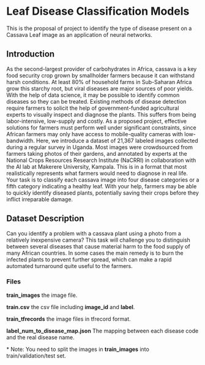 # Leaf Disease Classification Models
This is the proposal of project to identify the type of disease present on a Cassava Leaf image as an application of neural networks.

## Introduction
As the second-largest provider of carbohydrates in Africa, cassava is a key food security crop grown by smallholder farmers because it can withstand harsh conditions. At least 80% of household farms in Sub-Saharan Africa grow this starchy root, but viral diseases are major sources of poor yields. With the help of data science, it may be possible to identify common diseases so they can be treated.
Existing methods of disease detection require farmers to solicit the help of government-funded agricultural experts to visually inspect and diagnose the plants. This suffers from being labor-intensive, low-supply and costly. As a proposed project, effective solutions for farmers must perform well under significant constraints, since African farmers may only have access to mobile-quality cameras with low-bandwidth.
Here, we introduce a dataset of 21,367 labeled images collected during a regular survey in Uganda. Most images were crowdsourced from farmers taking photos of their gardens, and annotated by experts at the National Crops Resources Research Institute (NaCRRI) in collaboration with the AI lab at Makerere University, Kampala. This is in a format that most realistically represents what farmers would need to diagnose in real life.
Your task is to classify each cassava image into four disease categories or a fifth category indicating a healthy leaf. With your help, farmers may be able to quickly identify diseased plants, potentially saving their crops before they inflict irreparable damage.

## Dataset Description
Can you identify a problem with a cassava plant using a photo from a relatively inexpensive camera? This task will challenge you to distinguish between several diseases that cause material harm to the food supply of many African countries. In some cases the main remedy is to burn the infected plants to prevent further spread, which can make a rapid automated turnaround quite useful to the farmers.

### Files

**train_images** the image file. 

**train.csv** the csv file including **image_id** and **label**.

**train_tfrecords** the image files in tfrecord format.

**label_num_to_disease_map.json** The mapping between each disease code and the real disease name.

\* Note: You need to split the images in **train_images** into train/validation/test set. 
